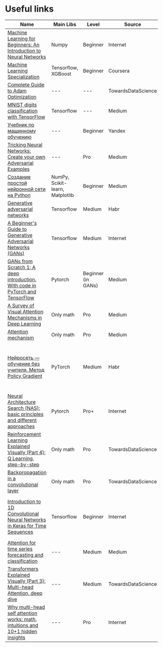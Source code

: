 # Useful links

| Name | Main Libs | Level | Source | Comments | Language |
| --- | --- | --- | --- | --- | --- |
| [Machine Learning for Beginners: An Introduction to Neural Networks](https://victorzhou.com/blog/intro-to-neural-networks/) | Numpy | Beginner | Internet | --- | ENG |
| [Machine Learning Specialization](https://www.coursera.org/specializations/machine-learning-introduction) | Tensorflow, XGBoost | Beginner | Coursera | --- | ENG |
| [Complete Guide to Adam Optimization](https://towardsdatascience.com/complete-guide-to-adam-optimization-1e5f29532c3d) | --- | --- | TowardsDataScience | --- | ENG |
| [MNIST digits classification with TensorFlow](https://medium.com/@udolf15/mnist-digits-classification-with-tensorflow-7f7dcda0fc1e) | Tensorflow | --- | Medium | --- | ENG |
| [Учебник по машинному обучению](https://ml-handbook.ru/) | --- | Beginner | Yandex | --- | RUS |
| [Tricking Neural Networks: Create your own Adversarial Examples](https://medium.com/@ml.at.berkeley/tricking-neural-networks-create-your-own-adversarial-examples-a61eb7620fd8) | --- | Pro | Medium | Using noise to crack neural network | ENG |
| [Создание простой нейронной сети на Python](https://medium.com/nuances-of-programming/создание-простой-нейронной-сети-на-python-7d7caead7fd1) | NumPy, Scikit-learn, Matplotlib | Beginner | Medium | --- | ENG |
| [Generative adversarial networks](https://habr.com/ru/post/352794/) | Tensorflow | Medium | Habr | --- | RUS |
| [A Beginner's Guide to Generative Adversarial Networks (GANs)](https://wiki.pathmind.com/generative-adversarial-network-gan) | Tensorflow | Medium | Internet | There are a lot of different papers in comment of this site | ENG |
| [GANs from Scratch 1: A deep introduction. With code in PyTorch and TensorFlow](https://medium.com/ai-society/gans-from-scratch-1-a-deep-introduction-with-code-in-pytorch-and-tensorflow-cb03cdcdba0f) | Pytorch | Beginner (in GANs) | Medium | --- | ENG |
| [A Survey of Visual Attention Mechanisms in Deep Learning](https://shairozsohail.medium.com/a-survey-of-visual-attention-mechanisms-in-deep-learning-1043eb25f343) | Only math | Pro | Medium | --- | ENG |
| [Attention mechanism](https://medium.com/heuritech/attention-mechanism-5aba9a2d4727) | Only math | Pro | Medium | --- | ENG |
| [Нейросеть — обучение без учителя. Метод Policy Gradient](https://habr.com/ru/post/506384/) | PyTorch | Medium | Habr | Пример игры где ракетка пытается поймать кубики падающие сверху | RUS |
| [Neural Architecture Search (NAS): basic principles and different approaches](https://theaisummer.com/neural-architecture-search/) | Pytorch | Pro+ | Internet | neural network intelligence (nni) package by Microsoft | ENG |
| [Reinforcement Learning Explained Visually (Part 4): Q Learning, step-by-step](https://towardsdatascience.com/reinforcement-learning-explained-visually-part-4-q-learning-step-by-step-b65efb731d3e) | Only math | Pro | TowardsDataScience | There are lots of parts in this article | ENG |
| [Backpropagation in a convolutional layer](https://towardsdatascience.com/backpropagation-in-a-convolutional-layer-24c8d64d8509) | Only math | Pro | TowardsDataScience | --- | ENG |
| [Introduction to 1D Convolutional Neural Networks in Keras for Time Sequences](https://blog.goodaudience.com/introduction-to-1d-convolutional-neural-networks-in-keras-for-time-sequences-3a7ff801a2cf) | Tensorflow | Beginner | Internet | Очень хорошо объяснено, как работает 1D Convolutional Layers | ENG |
| [Attention for time series forecasting and classification](https://towardsdatascience.com/attention-for-time-series-classification-and-forecasting-261723e0006d) | --- | Medium | Medium | --- | ENG |
| [Transformers Explained Visually (Part 3): Multi-head Attention, deep dive](https://towardsdatascience.com/transformers-explained-visually-part-3-multi-head-attention-deep-dive-1c1ff1024853) | --- | Medium | TowardsDataScience | --- | ENG |
| [Why multi-head self attention works: math, intuitions and 10+1 hidden insights](https://theaisummer.com/self-attention/) | --- | Pro | Internet | --- | ENG |
